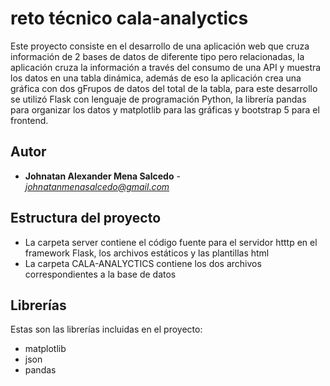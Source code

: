 # reto técnico cala-analyctics

Este proyecto consiste en el desarrollo de una aplicación web que cruza información de 2 bases de datos de diferente tipo pero relacionadas, la aplicación cruza la información a través del consumo de una API y muestra los datos en una tabla dinámica, además de eso la aplicación crea una gráfica con dos gFrupos de datos del total de la tabla, para este desarrollo se utilizó Flask con lenguaje de programación Python, la librería pandas para organizar los datos y matplotlib para las gráficas y bootstrap 5 para el frontend.

## Autor

* **Johnatan Alexander Mena Salcedo** - *johnatanmenasalcedo@gmail.com*

## Estructura del proyecto

* La carpeta server contiene el código fuente para el servidor htttp en el framework Flask, los archivos estáticos y las plantillas html
* La carpeta CALA-ANALYCTICS contiene los dos archivos correspondientes a la base de datos

## Librerías 

Estas son las librerías incluidas en el proyecto:

* matplotlib
* json
* pandas
